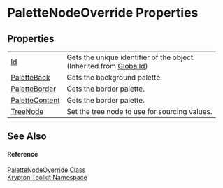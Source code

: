 # PaletteNodeOverride Properties




## Properties
<table>
<tr>
<td><a href="71a6846f-bfb6-fb58-b361-6b43ae0583a8.md">Id</a></td>
<td>Gets the unique identifier of the object.<br />(Inherited from <a href="9ef2ca3a-e03e-8927-105a-2f9a6fbdf849.md">GlobalId</a>)</td></tr>
<tr>
<td><a href="2740c713-44cd-0016-7726-a6be61bf0e54.md">PaletteBack</a></td>
<td>Gets the background palette.</td></tr>
<tr>
<td><a href="479881bb-b239-2b6b-9bb4-c9e15c4a4487.md">PaletteBorder</a></td>
<td>Gets the border palette.</td></tr>
<tr>
<td><a href="9b165817-ea46-ea45-40a2-43c1b8d76cc2.md">PaletteContent</a></td>
<td>Gets the border palette.</td></tr>
<tr>
<td><a href="b113028a-5c66-2a12-6e41-00e032067e64.md">TreeNode</a></td>
<td>Set the tree node to use for sourcing values.</td></tr>
</table>

## See Also


#### Reference
<a href="8394d3d1-f23f-f248-b774-e9ae4a501b2d.md">PaletteNodeOverride Class</a>  
<a href="79d2eac2-21f4-54ff-7552-b20c33c30600.md">Krypton.Toolkit Namespace</a>  

